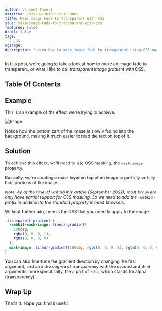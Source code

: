 ```yaml
---
author: Vincent Taneri
datetime: 2022-09-30T01:15:16.000Z
title: Make Image Fade To Transparent With CSS
slug: make-image-fade-to-transparent-with-css
featured: false
draft: false
tags:
  - CSS
ogImage:
description: "Learn how to make image fade to transparent using CSS masking."
---
```


In this post, we're going to take a look at how to make an image fade to transparent, or what I like to call _transparent image gradient_ with CSS.

## Table Of Contents

## Example

This is an example of the effect we're trying to achieve.

<!-- ![Transparent Gradient Example](./transparent-gradient-example.jpeg) -->
<image src="/android-chrome-192x192.png" alt="Image"/>

Notice how the bottom part of the image is slowly fading into the background, making it much easier to read the text on top of it.

## Solution

To achieve this effect, we'll need to use CSS masking, the `mask-image` property.

Basically, we're creating a mask layer on top of an image to partially or fully hide portions of the image.

_Note: As of the time of writing this article (September 2022), most browsers only have partial support for CSS masking. So we need to add the `-webkit-` prefix in addition to the standard property in most browsers._

Without further ado, here is the CSS that you need to apply to the image:

```css
.transparent-gradient {
  -webkit-mask-image: linear-gradient(
    180deg,
    rgba(0, 0, 0, 1),
    rgba(0, 0, 0, 0)
  );
  mask-image: linear-gradient(180deg, rgba(0, 0, 0, 1), rgba(0, 0, 0, 0));
}
```

You can also fine-tune the gradient direction by changing the first argument, and also the degree of transparency with the second and third arguments, more specifically, the `a` part of `rgba`, which stands for alpha (transparency).

## Wrap Up

That's it. Hope you find it useful.
